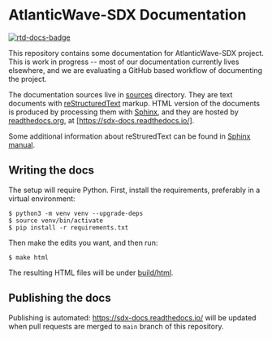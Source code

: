 # AtlanticWave-SDX Documentation

[![rtd-docs-badge]][rtd-docs]

This repository contains some documentation for AtlanticWave-SDX
project.  This is work in progress -- most of our documentation
currently lives elsewhere, and we are evaluating a GitHub based
workflow of documenting the project.

The documentation sources live in [sources] directory.  They are text
documents with [reStructuredText][reST] markup.  HTML version of the
documents is produced by processing them with [Sphinx], and they are
hosted by [readthedocs.org], at [https://sdx-docs.readthedocs.io/].

Some additional information about reStruredText can be found in
[Sphinx manual][Sphinx+reST].


## Writing the docs

The setup will require Python.  First, install the requirements,
preferably in a virtual environment:

```console
$ python3 -m venv venv --upgrade-deps
$ source venv/bin/activate
$ pip install -r requirements.txt
```

Then make the edits you want, and then run:

```console
$ make html
```

The resulting HTML files will be under [build/html].


## Publishing the docs

Publishing is automated: https://sdx-docs.readthedocs.io/ will be
updated when pull requests are merged to `main` branch of this
repository.


<!-- URLs -->

[sources]: ./sources
[build/html]: ./build/html

[reST]: https://docutils.sourceforge.io/rst.html
[readthedocs.org]: https://about.readthedocs.com/
[Sphinx]: https://www.sphinx-doc.org/en/master/index.html
[Sphinx+reST]: https://www.sphinx-doc.org/en/master/usage/restructuredtext/basics.html

[sdx-docs-rtd]: https://sdx-docs.readthedocs.io/

[rtd-docs]: https://sdx-docs.readthedocs.io/en/latest/?badge=latest
[rtd-docs-badge]: https://readthedocs.org/projects/sdx-docs/badge/?version=latest (Documentation Status)

